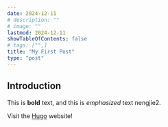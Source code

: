 ```yaml
---
date: 2024-12-11
# description: ""
# image: ""
lastmod: 2024-12-11
showTableOfContents: false
# tags: ["",]
title: "My First Post"
type: "post"
---
```


## Introduction

This is **bold** text, and this is *emphasized* text nengjie2.

Visit the [Hugo](https://gohugo.io) website!
